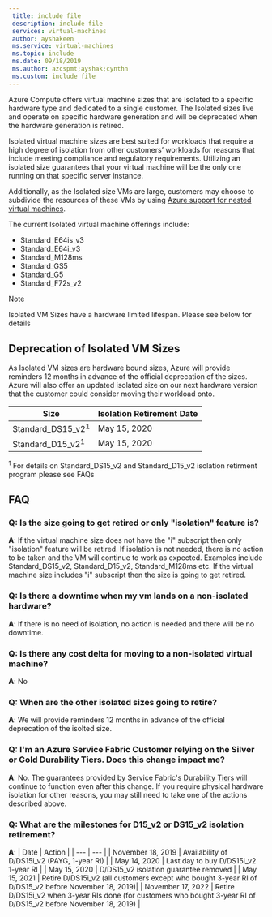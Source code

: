 ```yaml
---
 title: include file
 description: include file
 services: virtual-machines
 author: ayshakeen
 ms.service: virtual-machines
 ms.topic: include
 ms.date: 09/18/2019
 ms.author: azcspmt;ayshak;cynthn
 ms.custom: include file
---
```


Azure Compute offers virtual machine sizes that are Isolated to a specific hardware type and dedicated to a single customer. The Isolated sizes live and operate on specific hardware generation and will be deprecated when the hardware generation is retired.

Isolated virtual machine sizes are best suited for workloads that require a high degree of isolation from other customers’ workloads for reasons that include meeting compliance and regulatory requirements.  Utilizing an isolated size guarantees that your virtual machine will be the only one running on that specific server instance. 


Additionally, as the Isolated size VMs are large, customers may choose to subdivide the resources of these VMs by using [Azure support for nested virtual machines](https://azure.microsoft.com/blog/nested-virtualization-in-azure/).

The current Isolated virtual machine offerings include:
* Standard_E64is_v3
* Standard_E64i_v3
* Standard_M128ms
* Standard_GS5
* Standard_G5
* Standard_F72s_v2

> [!NOTE]
> Isolated VM Sizes have a hardware limited lifespan. Please see below for details

## Deprecation of Isolated VM Sizes
As Isolated VM sizes are hardware bound sizes, Azure will provide reminders 12 months in advance of the official deprecation of the sizes.  Azure will also offer an updated isolated size on our next hardware version that the customer could consider moving their workload onto.

| Size | Isolation Retirement Date | 
| --- | --- |
| Standard_DS15_v2<sup>1</sup> | May 15, 2020 |
| Standard_D15_v2<sup>1</sup>  | May 15, 2020 |

<sup>1</sup>  For details on Standard_DS15_v2 and Standard_D15_v2 isolation retirment program please see FAQs


## FAQ
### Q: Is the size going to get retired or only "isolation" feature is?
**A**: If the virtual machine size does not have the "i" subscript then only "isolation" feature will be retired. If isolation is not needed, there is no action to be taken and the VM will continue to work as expected. Examples include Standard_DS15_v2, Standard_D15_v2, Standard_M128ms etc. 
If the virtual machine size includes "i" subscript then the size is going to get retired.

### Q: Is there a downtime when my vm lands on a non-isolated hardware?
**A**: If there is no need of isolation, no action is needed and there will be no downtime.

### Q: Is there any cost delta for moving to a non-isolated virtual machine?
**A**: No

### Q: When are the other isolated sizes going to retire?
**A**: We will provide reminders 12 months in advance of the official deprecation of the isolted size.

### Q: I'm an Azure Service Fabric Customer relying on the Silver or Gold Durability Tiers. Does this change impact me?
**A**: No. The guarantees provided by Service Fabric's [Durability Tiers](https://docs.microsoft.com/azure/service-fabric/service-fabric-cluster-capacity#the-durability-characteristics-of-the-cluster) will continue to function even after this change. If you require physical hardware isolation for other reasons, you may still need to take one of the actions described above. 
 
### Q: What are the milestones for D15_v2 or DS15_v2 isolation retirement? 
**A**: 
| Date | Action | 
| --- | --- |
| November 18, 2019	| Availability of D/DS15i_v2 (PAYG, 1-year RI) |
| May 14, 2020	| Last day to buy D/DS15i_v2 1-year RI | 
| May 15, 2020	 | D/DS15_v2 isolation guarantee removed | 
| May 15, 2021	| Retire D/DS15i_v2 (all customers except who bought 3-year RI of D/DS15_v2 before November 18, 2019)| 
| November 17, 2022	 | Retire D/DS15i_v2 when 3-year RIs done (for customers who bought 3-year RI of D/DS15_v2 before November 18, 2019) | 
